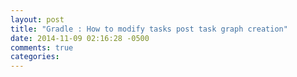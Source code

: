 ```yaml
---
layout: post
title: "Gradle : How to modify tasks post task graph creation"
date: 2014-11-09 02:16:28 -0500
comments: true
categories: 
---
```

